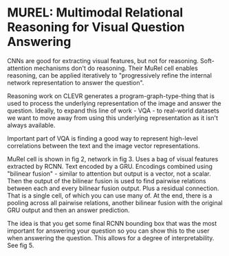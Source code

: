 # MUREL: Multimodal Relational Reasoning for Visual Question Answering

CNNs are good for extracting visual features, but not for reasoning. Soft-attention mechanisms don't do reasoning. Their MuRel cell enables reasoning, can be applied iteratively to "progressively refine the internal network representation to answer the question".

Reasoning work on CLEVR generates a program-graph-type-thing that is used to process the underlying representation of the image and answer the question. Ideally, to expand this line of work - VQA - to real-world datasets we want to move away from using this underlying representation as it isn't always available.

Important part of VQA is finding a good way to represent high-level correlations between the text and the image vector representations.

MuRel cell is shown in fig 2, network in fig 3. Uses a bag of visual features extracted by RCNN. Text encoded by a GRU. Encodings combined using "bilinear fusion" - similar to attention but output is a vector, not a scalar. Then the output of the bilinear fusion is used to find pairwise relations between each and every bilinear fusion output. Plus a residual connection. That is a single cell, of which you can use many of. At the end, there is a pooling across all pairwise relations, another bilinear fusion with the original GRU output and then an answer prediction.

The idea is that you get some final RCNN bounding box that was the most important for answering your question so you can show this to the user when answering the question. This allows for a degree of interpretability. See fig 5.
